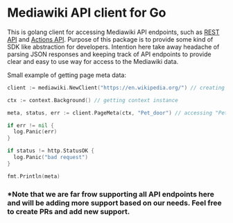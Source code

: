 # Mediawiki API client for Go

This is golang client for accessing Mediawiki API endpoints, such as [REST API](https://en.wikipedia.org/api/rest_v1/#/) and [Actions API](https://www.mediawiki.org/wiki/API:Main_page). Purpose of this package is to provide some kind of SDK like abstraction for developers. Intention here take away headache of parsing JSON responses and keeping track of API endpoints to provide clear and easy to use way for access to the Mediawiki data.

Small example of getting page meta data:
```go
client := mediawiki.NewClient("https://en.wikipedia.org/") // creating the client

ctx := context.Background() // getting context instance

meta, status, err := client.PageMeta(ctx, "Pet_door") // accessing "Pet_door" page meta data

if err != nil {
  log.Panic(err)
}

if status != http.StatusOK {
  log.Panic("bad request")
}

fmt.Println(meta)
```

### *Note that we are far frow supporting all API endpoints here and will be adding more support based on our needs. Feel free to create PRs and add new support.